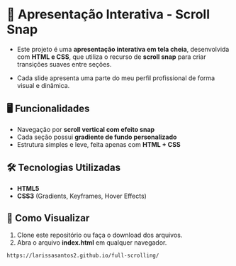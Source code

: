 # 📜 Apresentação Interativa - Scroll Snap  

- Este projeto é uma **apresentação interativa em tela cheia**, desenvolvida com **HTML e CSS**, que utiliza o recurso de **scroll snap** para criar transições suaves entre seções.  

- Cada slide apresenta uma parte do meu perfil profissional de forma visual e dinâmica.  

## 🖥️ Funcionalidades
- Navegação por **scroll vertical com efeito snap**  
- Cada seção possui **gradiente de fundo personalizado**  
- Estrutura simples e leve, feita apenas com **HTML + CSS**  

## 🛠️ Tecnologias Utilizadas
- **HTML5**  
- **CSS3** (Gradients, Keyframes, Hover Effects)  

## 👀 Como Visualizar
1. Clone este repositório ou faça o download dos arquivos.  
2. Abra o arquivo **index.html** em qualquer navegador.  

```bash
https://larissasantos2.github.io/full-scrolling/
